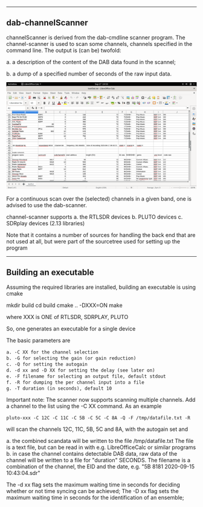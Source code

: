
-------------------------------------------------------------------------
dab-channelScanner
-------------------------------------------------------------------------

channelScanner is derived from the dab-cmdline scanner program.
The channel-scanner is used to scan some channels, channels specified in
the command line. The output is (can be) twofold:

   a. a description of the content of the DAB data found in the scannel;

   b. a dump of a specified number of seconds of the raw input data.

![channel-scanner](/channel-scanner.png?raw=true)

For a continuous scan over the (selected) channels in a given band,
one is advised to use the dab-scanner.

channel-scanner supports
	a. the RTLSDR devices
	b. PLUTO devices
	c. SDRplay devices (2.13 libraries)

Note that it contains a number of sources for handling the back end
that are not used at all, but were part of the sourcetree used
for setting up the program


---------------------------------------------------------------------------
Building an executable
--------------------------------------------------------------------------

Assuming the required libraries are installed, building an executable
is using cmake

mkdir build
cd build
cmake .. -DXXX=ON
make

where XXX is ONE of RTLSDR, SDRPLAY, PLUTO

So, one generates an executable for a single device

The basic parameters are

	a. -C XX for the channel selection
	b. -G for selecting the gain (or gain reduction)
	c. -Q for setting the autogain
	d. -d xx and -D XX for setting the delay (see later on)
	e. -F filename for selecting an output file, default stdout
	f. -R for dumping the per channel input into a file
	g. -T duration (in seconds), default 10

Important note:
The scanner now supports scanning multiple channels. Add a channel
to the list using the -C XX command.
As an example

	pluto-xxx -C 12C -C 11C -C 5B -C 5C -C 8A -Q -F /tmp/datafile.txt -R

will scan the channels 12C, 11C, 5B, 5C and 8A, with the autogain set and

   a. the combined scandata will be written to the file /tmp/datafile.txt
The file is a text file, but can be read in with e.g. LibreOfficeCalc
or similar programs
   b. in case the channel contains detectable DAB data, raw data of the
channel will be written to a file for "duration" SECONDS. The filename
is a combination of the channel, the EID and the date, e.g.
"5B 8181 2020-09-15 10:43:04.sdr"

The -d xx flag sets the maximum waiting time in seconds for deciding whether or not time syncing can be achieved;
The -D xx flag sets the maximum waiting time in seconds  for the identification of an ensemble;

